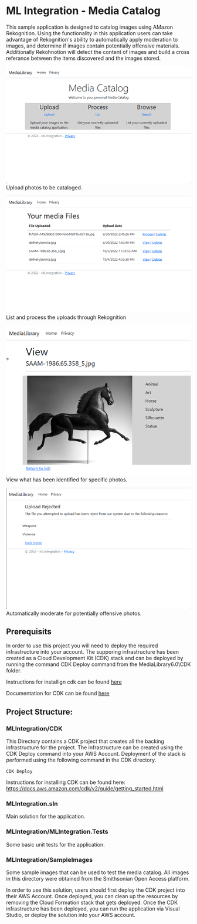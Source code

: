 # ML Integration - Media Catalog

This sample application is designed to catalog images using AMazon Rekognition. Using the functionality in this
application users can take advantage of Rekognition's ability to automatically apply moderation to images, and determine 
if images contain potentially offensive materials. Additionally Rekohnotion will detect the content of images and build 
a cross referance between the items discovered and the images stored.

![Screen Shot](img/screenshot01.png)
Upload photos to be cataloged.

![Screen Shot](img/screenshot02.png)
List and process the uploads through Rekognition

![Screen Shot](img/screenshot03.png)
View what has been identified for specific photos.

![Screen Shot](img/screenshot04.png)
Automatically moderate for potentially offensive photos.

## Prerequisits
In order to use this project you will need to deploy the required infrastructure into your account.
The supporing infrastructure has been created as a Cloud Development Kit (CDK) stack and can be deployed 
by running the command CDK Deploy command from the MediaLibrary6.0\CDK folder. 

Instructions for installign cdk can be found [here](https://docs.aws.amazon.com/cdk/v2/guide/getting_started.html)

Documentation for CDK can be found [here](https://docs.aws.amazon.com/cdk/v2/guide/home.html)

## Project Structure:
### MLIntegration/CDK
This Directory contains a CDK project that creates all the backing infrastructure for the project. 
The infrastructure can be created using the CDK Deploy command into your AWS Account. Deployment 
of the stack is performed using the following command in the CDK directory.

```
CDK Deploy 
```

Instructions for installing CDK can be found here:
https://docs.aws.amazon.com/cdk/v2/guide/getting_started.html

### MLIntegration.sln
Main solution for the application. 

### MLIntegration/MLIntegration.Tests
Some basic unit tests for the application.

### MLIntegration/SampleImages
Some sample images that can be used to test the media catalog. All images in this directory were 
obtained from the Smithsonian Open Access platform.

In order to use this solution, users should first deploy the CDK project into their AWS Account. 
Once deployed, you can clean up the resources by removing the Cloud Formation stack that gets 
deployed. Once the CDK infrastructure has been deployed, you can run the application via 
Visual Studio, or deploy the solution into your AWS account. 
